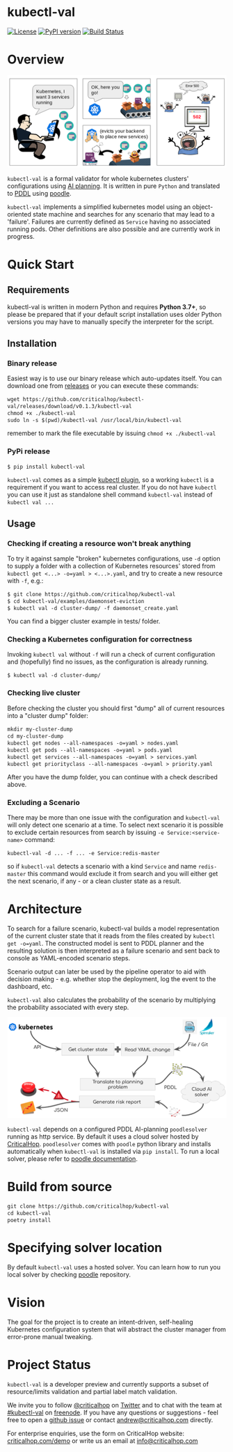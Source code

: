 # kubectl-val

[![License](https://img.shields.io/badge/License-Apache%202.0-blue.svg)](https://opensource.org/licenses/Apache-2.0) [![PyPI version](https://badge.fury.io/py/kubectl-val.svg)](https://badge.fury.io/py/kubectl-val) [![Build Status](https://travis-ci.org/criticalhop/kubectl-val.svg?branch=master)](https://travis-ci.org/criticalhop/kubectl-val)

# Overview

![kubernetes evicts](doc/img/kubernetes-evicts.png)

`kubectl-val` is a formal validator for whole kubernetes clusters' configurations using [AI planning](https://en.wikipedia.org/wiki/Automated_planning_and_scheduling). It is written in pure `Python` and translated to [PDDL](https://en.wikipedia.org/wiki/Planning_Domain_Definition_Language) using [poodle](https://github.com/criticalhop/poodle).

`kubectl-val` implements a simplified kubernetes model using an object-oriented state machine and searches for any scenario that may lead to a 'failure'. Failures are currently defined as `Service` having no associated running pods. Other definitions are also possible and are currently work in progress. 

# Quick Start

## Requirements

kubectl-val is written in modern Python and requires **Python 3.7+**, so please be prepared that if your default script installation  uses older Python versions you may have to manually specify the interpreter for the script.

## Installation

### Binary release

Easiest way is to use our binary release which auto-updates itself. You can download one from [releases](https://github.com/criticalhop/kubectl-val/releases) or you can execute these commands:

```shell
wget https://github.com/criticalhop/kubectl-val/releases/download/v0.1.3/kubectl-val 
chmod +x ./kubectl-val
sudo ln -s $(pwd)/kubectl-val /usr/local/bin/kubectl-val
```

remember to mark the file executable by issuing `chmod +x ./kubectl-val`
    
### PyPi release

    $ pip install kubectl-val

`kubectl-val` comes as a simple [kubectl plugin](https://kubernetes.io/docs/tasks/extend-kubectl/kubectl-plugins/), so a working `kubectl` is a requirement if you want to access real cluster. If you do not have `kubectl` you can use it just as standalone shell command `kubectl-val` instead of `kubectl val ...`

## Usage

### Checking if creating a resource won't break anything

To try it against sample "broken" kubernetes configurations, use `-d` option to supply a folder with a collection of Kubernetes resources' stored from `kubectl get <...> -o=yaml > <...>.yaml`, and try to create a new resource with `-f`, e.g.:

    $ git clone https://github.com/criticalhop/kubectl-val
    $ cd kubectl-val/examples/daemonset-eviction
    $ kubectl val -d cluster-dump/ -f daemonset_create.yaml
    
You can find a bigger cluster example in tests/ folder.
    
### Checking a Kubernetes configuration for correctness

Invoking `kubectl val` without `-f` will run a check of current configuration and (hopefully) find no issues, as the configuration is already running. 

    $ kubectl val -d cluster-dump/

### Checking live cluster

Before checking the cluster you should first "dump" all of current resources into a "cluster dump" folder:

```shell
mkdir my-cluster-dump
cd my-cluster-dump
kubectl get nodes --all-namespaces -o=yaml > nodes.yaml
kubectl get pods --all-namespaces -o=yaml > pods.yaml
kubectl get services --all-namespaces -o=yaml > services.yaml
kubectl get priorityclass --all-namespaces -o=yaml > priority.yaml
```

After you have the dump folder, you can continue with a check described above.

### Excluding a Scenario

There may be more than one issue with the configuration and `kubectl-val` will only detect one scenario at a time. To select next scenario it is possible to exclude certain resources from search by issuing `-e Service:<service-name>` command:

```shell
kubectl-val -d ... -f ... -e Service:redis-master
```

so if `kubectl-val` detects a scenario with a kind `Service` and name `redis-master` this command would exclude it from search and you will either get the next scenario, if any - or a clean cluster state as a result.

# Architecture

To search for a failure scenario, kubectl-val builds a model representation of the current cluster state that it reads from the files created by `kubectl get -o=yaml`. The constructed model is sent to PDDL planner and the resulting solution is then interpreted as a failure scenario and sent back to console as YAML-encoded scenario steps.

Scenario output can later be used by the pipeline operator to aid with decision making - e.g. whether stop the deployment, log the event to the dashboard, etc.

`kubectl-val` also calculates the probability of the scenario by multiplying the probability associated with every step.

![kubectl-val architecture](doc/img/architecture.png)

`kubectl-val` depends on a configured PDDL AI-planning `poodlesolver` running as http service. By default it uses a cloud solver hosted by [CriticalHop](https://www.criticalhop.com/). `poodlesolver` comes with `poodle` python library and installs automatically when `kubectl-val` is installed via `pip install`. To run a local solver, please refer to [poodle documentation](https://github.com/criticalhop/poodle). 

# Build from source

```shell
git clone https://github.com/criticalhop/kubectl-val
cd kubectl-val
poetry install
```

# Specifying solver location

By default `kubectl-val` uses a hosted solver. You can learn how to run you local solver by checking [poodle](https://github.com/criticalhop/poodle) repository.

# Vision

The goal for the project is to create an intent-driven, self-healing Kubernetes configuration system that will abstract the cluster manager from error-prone manual tweaking.

# Project Status

`kubectl-val` is a developer preview and currently supports a subset of resource/limits validation and partial label match validation.

We invite you to follow [@criticalhop](https://twitter.com/criticalhop) on [Twitter](https://twitter.com/criticalhop) and to chat with the team at [#kubectl-val](https://tinyurl.com/y5s98dw6) on [freenode](https://freenode.net/). If you have any questions or suggestions - feel free to open a [github issue](https://github.com/criticalhop/kubectl-val/issues) or contact andrew@criticalhop.com directly.

For enterprise enquiries, use the form on CriticalHop website: [criticalhop.com/demo](https://www.criticalhop.com/demo) or write us an email at info@criticalhop.com
